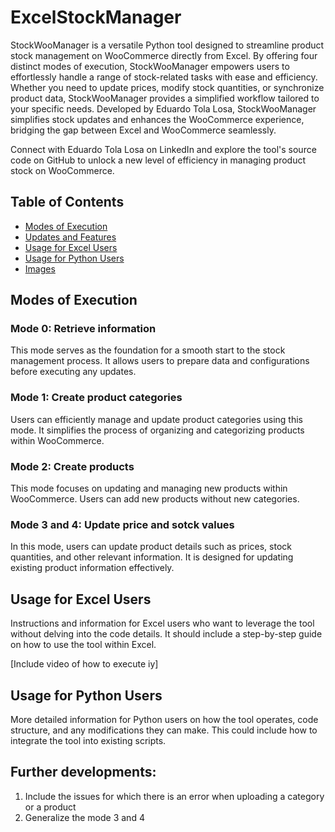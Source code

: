 # ExcelStockManager

StockWooManager is a versatile Python tool designed to streamline product stock management on WooCommerce directly from Excel. By offering four distinct modes of execution, StockWooManager empowers users to effortlessly handle a range of stock-related tasks with ease and efficiency. Whether you need to update prices, modify stock quantities, or synchronize product data, StockWooManager provides a simplified workflow tailored to your specific needs. Developed by Eduardo Tola Losa, StockWooManager simplifies stock updates and enhances the WooCommerce experience, bridging the gap between Excel and WooCommerce seamlessly.

Connect with Eduardo Tola Losa on LinkedIn and explore the tool's source code on GitHub to unlock a new level of efficiency in managing product stock on WooCommerce.

## Table of Contents
- [Modes of Execution](#modes-of-execution)
- [Updates and Features](#updates-and-features)
- [Usage for Excel Users](#usage-for-excel-users)
- [Usage for Python Users](#usage-for-python-users)
- [Images](#images)

## Modes of Execution

### Mode 0: Retrieve information
This mode serves as the foundation for a smooth start to the stock management process. It allows users to prepare data and configurations before executing any updates.

### Mode 1: Create product categories
Users can efficiently manage and update product categories using this mode. It simplifies the process of organizing and categorizing products within WooCommerce.

### Mode 2: Create products
This mode focuses on updating and managing new products within WooCommerce. Users can add new products without new categories.

### Mode 3 and 4: Update price and sotck values
In this mode, users can update product details such as prices, stock quantities, and other relevant information. It is designed for updating existing product information effectively.

## Usage for Excel Users

Instructions and information for Excel users who want to leverage the tool without delving into the code details. It should include a step-by-step guide on how to use the tool within Excel.

[Include video of how to execute iy]

## Usage for Python Users

More detailed information for Python users on how the tool operates, code structure, and any modifications they can make. This could include how to integrate the tool into existing scripts.

## Further developments:
1. Include the issues for which there is an error when uploading a category or a product
2. Generalize the mode 3 and 4


